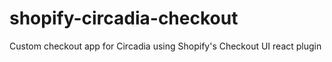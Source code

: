 # shopify-circadia-checkout
Custom checkout app for Circadia using Shopify's Checkout UI react plugin
